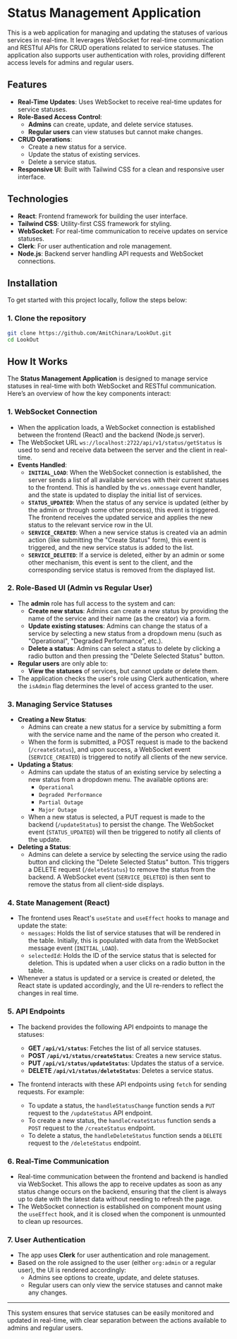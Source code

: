 # Status Management Application

This is a web application for managing and updating the statuses of various services in real-time. It leverages WebSocket for real-time communication and RESTful APIs for CRUD operations related to service statuses. The application also supports user authentication with roles, providing different access levels for admins and regular users.

## Features

- **Real-Time Updates**: Uses WebSocket to receive real-time updates for service statuses.
- **Role-Based Access Control**:
    - **Admins** can create, update, and delete service statuses.
    - **Regular users** can view statuses but cannot make changes.
- **CRUD Operations**:
    - Create a new status for a service.
    - Update the status of existing services.
    - Delete a service status.
- **Responsive UI**: Built with Tailwind CSS for a clean and responsive user interface.

## Technologies

- **React**: Frontend framework for building the user interface.
- **Tailwind CSS**: Utility-first CSS framework for styling.
- **WebSocket**: For real-time communication to receive updates on service statuses.
- **Clerk**: For user authentication and role management.
- **Node.js**: Backend server handling API requests and WebSocket connections.

## Installation

To get started with this project locally, follow the steps below:

### 1. Clone the repository

```bash
git clone https://github.com/AmitChinara/LookOut.git
cd LookOut
```
## How It Works

The **Status Management Application** is designed to manage service statuses in real-time with both WebSocket and RESTful communication. Here’s an overview of how the key components interact:

### 1. **WebSocket Connection**
   - When the application loads, a WebSocket connection is established between the frontend (React) and the backend (Node.js server).
   - The WebSocket URL `ws://localhost:2722/api/v1/status/getStatus` is used to send and receive data between the server and the client in real-time.
   - **Events Handled**:
     - **`INITIAL_LOAD`**: When the WebSocket connection is established, the server sends a list of all available services with their current statuses to the frontend. This is handled by the `ws.onmessage` event handler, and the state is updated to display the initial list of services.
     - **`STATUS_UPDATED`**: When the status of any service is updated (either by the admin or through some other process), this event is triggered. The frontend receives the updated service and applies the new status to the relevant service row in the UI.
     - **`SERVICE_CREATED`**: When a new service status is created via an admin action (like submitting the "Create Status" form), this event is triggered, and the new service status is added to the list.
     - **`SERVICE_DELETED`**: If a service is deleted, either by an admin or some other mechanism, this event is sent to the client, and the corresponding service status is removed from the displayed list.

### 2. **Role-Based UI (Admin vs Regular User)**
   - The **admin** role has full access to the system and can:
     - **Create new status**: Admins can create a new status by providing the name of the service and their name (as the creator) via a form.
     - **Update existing statuses**: Admins can change the status of a service by selecting a new status from a dropdown menu (such as "Operational", "Degraded Performance", etc.).
     - **Delete a status**: Admins can select a status to delete by clicking a radio button and then pressing the "Delete Selected Status" button.
   - **Regular users** are only able to:
     - **View the statuses** of services, but cannot update or delete them.
   - The application checks the user's role using Clerk authentication, where the `isAdmin` flag determines the level of access granted to the user.

### 3. **Managing Service Statuses**
   - **Creating a New Status**:
     - Admins can create a new status for a service by submitting a form with the service name and the name of the person who created it.
     - When the form is submitted, a POST request is made to the backend (`/createStatus`), and upon success, a WebSocket event (`SERVICE_CREATED`) is triggered to notify all clients of the new service.
   - **Updating a Status**:
     - Admins can update the status of an existing service by selecting a new status from a dropdown menu. The available options are:
       - `Operational`
       - `Degraded Performance`
       - `Partial Outage`
       - `Major Outage`
     - When a new status is selected, a PUT request is made to the backend (`/updateStatus`) to persist the change. The WebSocket event (`STATUS_UPDATED`) will then be triggered to notify all clients of the update.
   - **Deleting a Status**:
     - Admins can delete a service by selecting the service using the radio button and clicking the "Delete Selected Status" button. This triggers a DELETE request (`/deleteStatus`) to remove the status from the backend. A WebSocket event (`SERVICE_DELETED`) is then sent to remove the status from all client-side displays.

### 4. **State Management (React)**
   - The frontend uses React's `useState` and `useEffect` hooks to manage and update the state:
     - `messages`: Holds the list of service statuses that will be rendered in the table. Initially, this is populated with data from the WebSocket message event (`INITIAL_LOAD`).
     - `selectedId`: Holds the ID of the service status that is selected for deletion. This is updated when a user clicks on a radio button in the table.
   - Whenever a status is updated or a service is created or deleted, the React state is updated accordingly, and the UI re-renders to reflect the changes in real time.

### 5. **API Endpoints**
   - The backend provides the following API endpoints to manage the statuses:
     - **GET `/api/v1/status`**: Fetches the list of all service statuses.
     - **POST `/api/v1/status/createStatus`**: Creates a new service status.
     - **PUT `/api/v1/status/updateStatus`**: Updates the status of a service.
     - **DELETE `/api/v1/status/deleteStatus`**: Deletes a service status.

   - The frontend interacts with these API endpoints using `fetch` for sending requests. For example:
     - To update a status, the `handleStatusChange` function sends a `PUT` request to the `/updateStatus` API endpoint.
     - To create a new status, the `handleCreateStatus` function sends a `POST` request to the `/createStatus` endpoint.
     - To delete a status, the `handleDeleteStatus` function sends a `DELETE` request to the `/deleteStatus` endpoint.

### 6. **Real-Time Communication**
   - Real-time communication between the frontend and backend is handled via WebSocket. This allows the app to receive updates as soon as any status change occurs on the backend, ensuring that the client is always up to date with the latest data without needing to refresh the page.
   - The WebSocket connection is established on component mount using the `useEffect` hook, and it is closed when the component is unmounted to clean up resources.

### 7. **User Authentication**
   - The app uses **Clerk** for user authentication and role management.
   - Based on the role assigned to the user (either `org:admin` or a regular user), the UI is rendered accordingly:
     - Admins see options to create, update, and delete statuses.
     - Regular users can only view the service statuses and cannot make any changes.

---

This system ensures that service statuses can be easily monitored and updated in real-time, with clear separation between the actions available to admins and regular users.

